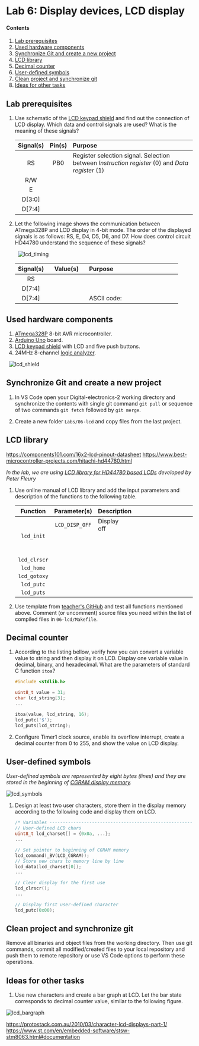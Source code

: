 # Lab 6: Display devices, LCD display

#### Contents

1. [Lab prerequisites](#Lab-prerequisites)
2. [Used hardware components](#Used-hardware-components)
3. [Synchronize Git and create a new project](#Synchronize-Git-and-create-a-new-project)
4. [LCD library](#LCD-library)
5. [Decimal counter](#Decimal-counter)
6. [User-defined symbols](#User-defined-symbols)
7. [Clean project and synchronize git](#Clean-project-and-synchronize-git)
8. [Ideas for other tasks](#Ideas-for-other-tasks)


## Lab prerequisites

1. Use schematic of the [LCD keypad shield](../../Docs/arduino_shield.pdf) and find out the connection of LCD display. Which data and control signals are used? What is the meaning of these signals?

    | **Signal(s)** | **Pin(s)** | **Purpose** |
    | :-: | :-: | :-- |
    | RS | PB0 | Register selection signal. Selection between *Instruction register* (0) and *Data register* (1) |
    | R/W |  |  |
    | E |  |  |
    | D[3:0] |  |  |
    | D[7:4] |  |  |

2. Let the following image shows the communication between ATmega328P and LCD display in 4-bit mode. The order of the displayed signals is as follows: RS, E, D4, D5, D6, and D7. How does control circuit HD44780 understand the sequence of these signals?

    &nbsp;
    ![lcd_timing](../../Images/lcd_capture_C.png "Timing of LCD display")

    | **Signal(s)** | **Value(s)** | **Purpose** |
    | :-: | :-: | :-- |
    | RS | &nbsp;&nbsp;&nbsp;&nbsp;&nbsp;&nbsp;&nbsp;&nbsp;&nbsp;&nbsp;&nbsp;&nbsp;&nbsp;&nbsp;&nbsp;&nbsp;&nbsp;&nbsp;&nbsp;&nbsp;&nbsp; | &nbsp;&nbsp;&nbsp;&nbsp;&nbsp;&nbsp;&nbsp;&nbsp;&nbsp;&nbsp;&nbsp;&nbsp;&nbsp;&nbsp;&nbsp;&nbsp;&nbsp;&nbsp;&nbsp;&nbsp;&nbsp;&nbsp;&nbsp;&nbsp;&nbsp;&nbsp;&nbsp;&nbsp;&nbsp;&nbsp;&nbsp;&nbsp;&nbsp;&nbsp;&nbsp;&nbsp;&nbsp;&nbsp;&nbsp;&nbsp;&nbsp;&nbsp;&nbsp;&nbsp;&nbsp;&nbsp;&nbsp;&nbsp;&nbsp;&nbsp;&nbsp;&nbsp;&nbsp;&nbsp; |
    | D[7:4] |  |  |
    | D[7:4] |  | ASCII code: |


## Used hardware components

1. [ATmega328P](https://www.microchip.com/wwwproducts/en/ATmega328P) 8-bit AVR microcontroller.
2. [Arduino Uno](../../Docs/arduino_shield.pdf) board.
3. [LCD keypad shield](../../Docs/arduino_shield.pdf) with LCD and five push buttons.
4. 24MHz 8-channel [logic analyzer](https://www.saleae.com/).

&nbsp;
![lcd_shield](../../Images/lcd_shield.jpg "LCD keypad shield")


## Synchronize Git and create a new project

1. In VS Code open your Digital-electronics-2 working directory and synchronize the contents with single git command `git pull` or sequence of two commands `git fetch` followed by `git merge`.

2. Create a new folder `Labs/06-lcd` and copy files from the last project.


## LCD library

https://components101.com/16x2-lcd-pinout-datasheet
https://www.best-microcontroller-projects.com/hitachi-hd44780.html


*In the lab, we are using [LCD library for HD44780 based LCDs](http://www.peterfleury.epizy.com/avr-software.html) developed by Peter Fleury*

1. Use online manual of LCD library and add the input parameters and description of the functions to the following table.

    | **Function** | **Parameter(s)** | **Description** |
    | :-: | :-: | :-- |
    | `lcd_init` | `LCD_DISP_OFF`<br>&nbsp;<br>&nbsp;<br>&nbsp; | Display off&nbsp;&nbsp;&nbsp;&nbsp;&nbsp;&nbsp;&nbsp;&nbsp;&nbsp;&nbsp;&nbsp;&nbsp;&nbsp;&nbsp;&nbsp;&nbsp;&nbsp;&nbsp;&nbsp;&nbsp;&nbsp;&nbsp;&nbsp;&nbsp;&nbsp;&nbsp;&nbsp;&nbsp;&nbsp;&nbsp;&nbsp;&nbsp;&nbsp;&nbsp;&nbsp;&nbsp;&nbsp;&nbsp;&nbsp;&nbsp;&nbsp;&nbsp;&nbsp;&nbsp;&nbsp;&nbsp;&nbsp;&nbsp;&nbsp;&nbsp;&nbsp;&nbsp;&nbsp;&nbsp;&nbsp;&nbsp;&nbsp;&nbsp;&nbsp;&nbsp;&nbsp;&nbsp;&nbsp;&nbsp;&nbsp;&nbsp;&nbsp;&nbsp;&nbsp;<br>&nbsp;<br>&nbsp;<br>&nbsp;
    | `lcd_clrscr` | | |
    | `lcd_home` | | |
    | `lcd_gotoxy` | | |
    | `lcd_putc` | | |
    | `lcd_puts` | | |

2. Use template from [teacher's GitHub]((https://github.com/tomas-fryza/Digital-electronics-2/blob/master/Labs/06-lcd/main.c)) and test all functions mentioned above. Comment (or uncomment) source files you need within the list of compiled files in `06-lcd/Makefile`.


## Decimal counter

1. According to the listing bellow, verify how you can convert a variable value to string and then display it on LCD. Display one variable value in decimal, binary, and hexadecimal. What are the parameters of standard C function `itoa`?

    ```C
    #include <stdlib.h>

    uint8_t value = 31;
    char lcd_string[3];
    ...

    itoa(value, lcd_string, 16);
    lcd_putc('$');
    lcd_puts(lcd_string);
    ```

2. Configure Timer1 clock source, enable its overflow interrupt, create a decimal counter from 0 to 255, and show the value on LCD display.


## User-defined symbols

*User-defined symbols are represented by eight bytes (lines) and they are stored in the beginning of [CGRAM display memory](https://www.mikroe.com/ebooks/pic-microcontrollers-programming-in-c/additional-components).*

![lcd_symbols](../../Images/lcd_new_symbols.png "LCD new symbols")

1. Design at least two user characters, store them in the display memory according to the following code and display them on LCD.

    ```C
    /* Variables ---------------------------------------------------------*/
    // User-defined LCD chars
    uint8_t lcd_charset[] = {0x0a, ...};
    ...

    // Set pointer to beginning of CGRAM memory
    lcd_command(_BV(LCD_CGRAM));
    // Store new chars to memory line by line
    lcd_data(lcd_charset[0]);
    ...

    // Clear display for the first use
    lcd_clrscr();
    ...

    // Display first user-defined character
    lcd_putc(0x00);
    ```


## Clean project and synchronize git

Remove all binaries and object files from the working directory. Then use git commands, commit all modified/created files to your local repository and push them to remote repository or use VS Code options to perform these operations.


## Ideas for other tasks

1. Use new characters and create a bar graph at LCD. Let the bar state corresponds to decimal counter value, similar to the following figure.

![lcd_bargraph](../../Images/lcd_bar-graph_arduino.png "LCD bar graph")



https://protostack.com.au/2010/03/character-lcd-displays-part-1/
https://www.st.com/en/embedded-software/stsw-stm8063.html#documentation
